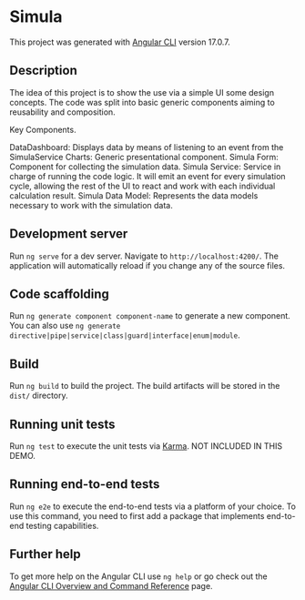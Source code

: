 # Simula

This project was generated with [Angular CLI](https://github.com/angular/angular-cli) version 17.0.7.

## Description
The idea of this project is to show the  use via a simple UI some design concepts. The code was split into basic generic components aiming to reusability and composition.

Key Components.

DataDashboard: Displays data by means of listening to an event from the SimulaService
Charts: Generic presentational component.
Simula Form: Component for collecting the simulation data.
Simula Service: Service in charge of running the code logic. It will emit an event for every simulation cycle, allowing the rest of the UI to react and work with each individual calculation result.
Simula Data Model: Represents the data models necessary to work with the simulation data.

## Development server

Run `ng serve` for a dev server. Navigate to `http://localhost:4200/`. The application will automatically reload if you change any of the source files.

## Code scaffolding

Run `ng generate component component-name` to generate a new component. You can also use `ng generate directive|pipe|service|class|guard|interface|enum|module`.

## Build

Run `ng build` to build the project. The build artifacts will be stored in the `dist/` directory.

## Running unit tests

Run `ng test` to execute the unit tests via [Karma](https://karma-runner.github.io).  NOT INCLUDED IN THIS DEMO.

## Running end-to-end tests

Run `ng e2e` to execute the end-to-end tests via a platform of your choice. To use this command, you need to first add a package that implements end-to-end testing capabilities.

## Further help

To get more help on the Angular CLI use `ng help` or go check out the [Angular CLI Overview and Command Reference](https://angular.io/cli) page.
